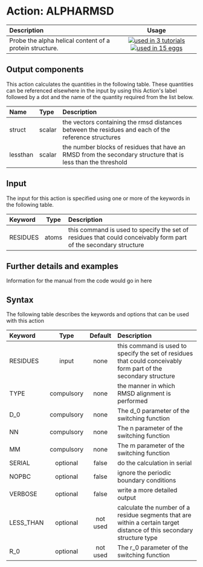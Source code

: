 # Action: ALPHARMSD

| Description    | Usage |
|:--------|:--------:|
| Probe the alpha helical content of a protein structure. | [![used in 3 tutorials](https://img.shields.io/badge/tutorials-3-green.svg)](https://www.plumed-tutorials.org/browse.html?search=ALPHARMSD)[![used in 15 eggs](https://img.shields.io/badge/nest-15-green.svg)](https://www.plumed-nest.org/browse.html?search=ALPHARMSD) | 

## Output components

This action calculates the quantities in the following table.  These quantities can be referenced elsewhere in the input by using this Action's label followed by a dot and the name of the quantity required from the list below.

| Name | Type | Description |
|:-------|:-----|:-------|
| struct | scalar | the vectors containing the rmsd distances between the residues and each of the reference structures | 
| lessthan | scalar | the number blocks of residues that have an RMSD from the secondary structure that is less than the threshold | 


## Input

The input for this action is specified using one or more of the keywords in the following table.

| Keyword |  Type | Description |
|:--------|:------:|:-----------|
| RESIDUES | atoms | this command is used to specify the set of residues that could conceivably form part of the secondary structure |


## Further details and examples 
Information for the manual from the code would go in here 
## Syntax 
The following table describes the keywords and options that can be used with this action 

| Keyword | Type | Default | Description |
|:-------|:----:|:-------:|:-----------|
| RESIDUES | input | none | this command is used to specify the set of residues that could conceivably form part of the secondary structure |
| TYPE | compulsory | none |  the manner in which RMSD alignment is performed |
| D_0 | compulsory | none |  The d_0 parameter of the switching function |
| NN | compulsory | none |  The n parameter of the switching function |
| MM | compulsory | none |  The m parameter of the switching function |
| SERIAL | optional | false |  do the calculation in serial |
| NOPBC | optional | false |  ignore the periodic boundary conditions |
| VERBOSE | optional | false |  write a more detailed output |
| LESS_THAN | optional | not used | calculate the number of a residue segments that are within a certain target distance of this secondary structure type |
| R_0 | optional | not used | The r_0 parameter of the switching function |
